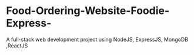 # Food-Ordering-Website-Foodie-Express-
A full-stack web development project using NodeJS, ExpressJS, MongoDB ,ReactJS
